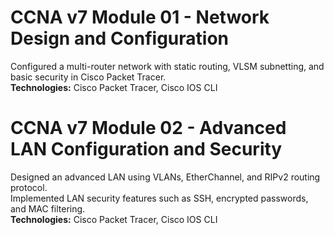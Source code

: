 # CCNA v7 Module 01 - Network Design and Configuration
Configured a multi-router network with static routing, VLSM subnetting, and basic security in Cisco Packet Tracer.  
**Technologies:** Cisco Packet Tracer, Cisco IOS CLI  

# CCNA v7 Module 02 - Advanced LAN Configuration and Security
Designed an advanced LAN using VLANs, EtherChannel, and RIPv2 routing protocol.  
Implemented LAN security features such as SSH, encrypted passwords, and MAC filtering.  
**Technologies:** Cisco Packet Tracer, Cisco IOS CLI
